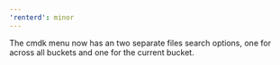 ```yaml
---
'renterd': minor
---
```


The cmdk menu now has an two separate files search options, one for across all buckets and one for the current bucket.
